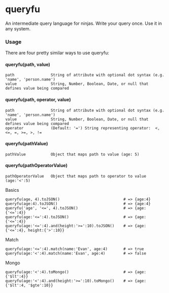 queryfu
====================================================================
An intermediate query language for ninjas. Write your query once. Use it in any system.

### Usage

There are four pretty similar ways to use queryfu:

#### queryfu(path, value)

    path                String of attribute with optional dot syntax (e.g. 'name', 'person.name')
    value               String, Number, Boolean, Date, or null that defines value being compared

#### queryfu(path, operator, value)

    path                String of attribute with optional dot syntax (e.g. 'name', 'person.name')
    value               String, Number, Boolean, Date, or null that defines value being compared
    operator            (Default: '=') String representing operator:  <, <=, =, >=, >, !=

#### queryfu(pathValue)

    pathValue           Object that maps path to value (age: 5)

#### queryfu(pathOperatorValue)

    pathOperatorValue   Object that maps path to operator to value (age:'<':5)

 Basics

    queryfu(age, 4).toJSON()                            # => {age:4}
    queryfu(age:4).toJSON()                             # => {age:4}
    queryfu('age', '<=', 4).toJSON()                    # => {age:{'<=':4}}
    queryfu(age:'<=':4).toJSON()                        # => {age:{'<=':4}}
    queryfu(age:'<=':4).and(height:'>=':10).toJSON()    # => {age:{'<=':4}, height:{'>':10}}

 Match

    queryfu(age:'<=':4).match(name:'Evan', age:4)       # => true
    queryfu(age:'<':4).match(name:'Evan', age:4)        # => false

 Mongo

    queryfu(age:'<':4).toMongo()                        # => {age:{'$lt':4}}
    queryfu(age:'<':4).and(height:'>=':10).toMongo()    # => {age:{'$lt':4, '$gte':10}}